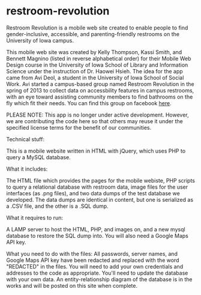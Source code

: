 # restroom-revolution
Restroom Revolution is a mobile web site created to enable people to find gender-inclusive, accessible, and parenting-friendly restrooms on the University of Iowa campus.

This mobile web site was created by Kelly Thompson, Kassi Smith, and Bennett Magnino (listed in reverse alphabetical order) for their Mobile Web Design course in the University of Iowa School of Library and Information Science under the instruction of Dr. Haowei Hsieh. The idea for the app came from Avi Deol, a student in the University of Iowa School of Social Work. Avi started a campus-based group named Restroom Revolution in the spring of 2013 to collect data on accessbility features in campus restrooms, with an eye toward assisting community members to find bathrooms on the fly which fit their needs. You can find this group on facebook <a href="https://www.facebook.com/groups/152151204948156/">here</a>.

PLEASE NOTE: This app is no longer under active development.  However, we are contributing the code here so that others may reuse it under the specified license terms for the benefit of our communities.

Technical stuff:

This is a mobile website written in HTML with jQuery, which uses PHP to query a MySQL database.  

What it includes:

The HTML file which provides the pages for the mobile webiste, PHP scripts to query a relational database with restroom data, image files for the user interfaces (as .png files), and two data dumps of the test database we developed.  The data dumps are identical in content, but one is serialized as a .CSV file, and the other is a .SQL dump.

What it requires to run:

A LAMP server to host the HTML, PHP, and images on, and a new mysql database to restore the SQL dump into.  You will also need a Google Maps API key.

What you need to do with the files: 
All passwords, server names, and Google Maps API key have been redacted and replaced with the word "REDACTED" in the files.  You will need to add your own credentials and addresses to the code as appropriate.  You'll need to update the database with your own data.  An entity-relationship diagram of the database is in the works and will be posted on this site when complete.
